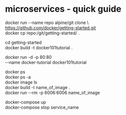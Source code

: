 # microservices - quick guide


docker run --name repo alpine/git clone \  
  https://github.com/docker/getting-started.git  
docker cp repo:/git/getting-started/ .  


cd getting-started  
docker build -t docker101tutorial .  


docker run -d -p 80:80 \
  --name docker-tutorial docker101tutorial  


docker ps  
docker ps -a  
docker image ls  
docker build -t name_of_image .  
docker run --rm -p 6006:6006 name_of_image  


docker-compose up  
docker-compose stop service_name  

